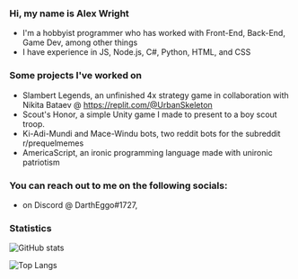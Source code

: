 ### [](https://github.com/DarthEggo/DarthEggo#intro) Hi, my name is Alex Wright
- I'm a hobbyist programmer who has worked with Front-End, Back-End, Game Dev, among other things
- I have experience in JS, Node.js,  C#, Python, HTML, and CSS
### [](https://github.com/DarthEggo/DarthEggo#projects) Some projects I've worked on
- Slambert Legends, an unfinished 4x strategy game in collaboration with Nikita Bataev @ https://replit.com/@UrbanSkeleton
- Scout's Honor, a simple Unity game I made to present to a boy scout troop.
- Ki-Adi-Mundi and Mace-Windu bots, two reddit bots for the subreddit r/prequelmemes
- AmericaScript, an ironic programming language made with unironic patriotism
### [](https://github.com/DarthEggo/DarthEggo#socials) You can reach out to me on the following socials:
-  on Discord @ DarthEggo#1727, 

### [](https://github.com/DarthEggo/DarthEggo#stats) Statistics
![GitHub stats](https://github-readme-stats.vercel.app/api?username=DarthEggo&show_icons=true&theme=tokyonight)

![Top Langs](https://github-readme-stats.vercel.app/api/top-langs/?username=DarthEggo&theme=tokyonight)


